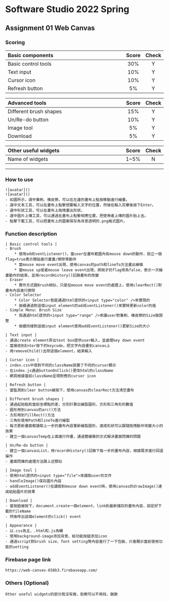 # Software Studio 2022 Spring
## Assignment 01 Web Canvas


### Scoring

| **Basic components**                             | **Score** | **Check** |
| :----------------------------------------------- | :-------: | :-------: |
| Basic control tools                              | 30%       | Y         |
| Text input                                       | 10%       | Y         |
| Cursor icon                                      | 10%       | Y         |
| Refresh button                                   | 5%       | Y         |

| **Advanced tools**                               | **Score** | **Check** |
| :----------------------------------------------- | :-------: | :-------: |
| Different brush shapes                           | 15%       | Y         |
| Un/Re-do button                                  | 10%       | Y         |
| Image tool                                       | 5%        | Y         |
| Download                                         | 5%        | Y         |

| **Other useful widgets**                         | **Score** | **Check** |
| :----------------------------------------------- | :-------: | :-------: |
| Name of widgets                                  | 1~5%     | N         |


---

### How to use 

    ![avatar]()
    ![avatar]()
    - 如圖所示，選中筆刷、橡皮擦，可以在左邊的畫布上點按移動進行繪畫。
    - 選中文本工具，可以在畫布上點擊想要輸入文字的位置，然後在輸入完畢後按下Enter。
    - 選中形狀工具，可以在畫布上拖拽畫出形狀。
    - 選中圖片上傳工具，可以通過在畫布上點擊相應位置，把使用者上傳的圖片貼上去。
    - 點擊下載工具，可以把畫布上的圖案保存為背景透明的.png格式圖片。

### Function description

    | Basic control tools |
    - Brush
        * 使用addEventListener()，當user在畫布範圍內有mouse down的動作，設立一個flag=true表示開始進行畫畫/擦除等動作
        * 當mouse move event出現，使用canvas的path和lineTo方法畫出線條
        * 當mouse up或者mouse leave event出現，將剛才的flag改為false，表示一次繪畫動作的結束，並用recordHistory()記錄畫布的改變
    - Eraser
        * 實作方式跟Brush相似，只是在mouse move event的處理上，使用clearRect()對畫布內容進行擦除
    - Color Selector
        * Color Selector我是通過html提供的<input type="color" />來實現的
        * 後續通過對這個input element的addEventListener()來實時更新color的值
    - Simple Menu: Brush Size
        * 我通過html提供的<input type="range" />來讓user對筆刷、橡皮擦的Size做調整
        * 後續同樣對這個input element使用addEventListener()更新Size的大小

    | Text input |
    - 通過create element弄出text box提供user輸入，並處理key down event
    - 當接收到Enter按下的keycode，把文字內容畫到canvas上
    - 用removeChild()去除這個element，結束輸入

    | Cursor icon |
    - index.css中我對不同的className設置了不同的cursor顯示
    - 在index.js通過buttonOnClick()更改html的className
    - 網頁根據當前className呈現對應的cursor icon

    | Refresh button |
    - 當監測到clear button被按下，使用canvas的clearRect方法清空畫布

    | Different brush shapes |
    - 通過起始點和當前坐標點的差，分別計算出繪製圓形、方形和三角形的數值
    - 圓形用到canvas的arc()方法
    - 方形用到fillRect()方法
    - 三角形使用Path和lineTo進行繪製
    - 每次更新畫面都讀取上一步的畫布內容重新繪製圖形，達成形狀可以跟隨拖拽動作改變大小的效果
    - 建立一個canvasTemp在上面進行作畫，通過雙緩衝的方式解決畫面閃爍的問題

    | Un/Re-do button |
    - 建立一個canvasList，用recordHistory()記錄下每一步的畫布內容，根據需求進行回退操作
    - 畫面閃爍的處理方法跟上述類似

    | Image tool |
    - 使用html提供的<input type="file">來讀取user的文件
    - handleImage()保存圖片內容
    - addEventListener()在讀取到mouse down event時，使用canvas的drawImage()達成粘貼圖片的效果

    | Download |
    - 當按鈕被按下，document.create一個element，link到最新儲存的畫布內容，設定好下載的fileName
    - 然後呼出這個element的click() event

    | Appearance |
    - 以.css為主，.html和.js為輔
    - 使用background-image添加背景、給功能按鈕添加icon
    - 通過script對brush size、font setting等內容進行了一下包裝，只會顯示當前使用功能的setting

### Firebase page link

    https://web-canvas-658b3.firebaseapp.com/

### Others (Optional)

    Other useful widgets的部分我沒有做，助教可以不用找，謝謝

<style>
table th{
    width: 100%;
}
</style>